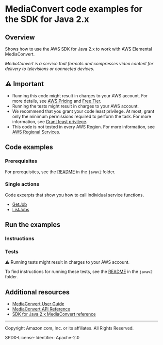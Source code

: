 # MediaConvert code examples for the SDK for Java 2.x

## Overview

Shows how to use the AWS SDK for Java 2.x to work with AWS Elemental MediaConvert.

<!--custom.overview.start-->
<!--custom.overview.end-->

_MediaConvert is a service that formats and compresses video content for delivery to televisions or connected devices._

## ⚠ Important

* Running this code might result in charges to your AWS account. For more details, see [AWS Pricing](https://aws.amazon.com/pricing/) and [Free Tier](https://aws.amazon.com/free/).
* Running the tests might result in charges to your AWS account.
* We recommend that you grant your code least privilege. At most, grant only the minimum permissions required to perform the task. For more information, see [Grant least privilege](https://docs.aws.amazon.com/IAM/latest/UserGuide/best-practices.html#grant-least-privilege).
* This code is not tested in every AWS Region. For more information, see [AWS Regional Services](https://aws.amazon.com/about-aws/global-infrastructure/regional-product-services).

<!--custom.important.start-->
<!--custom.important.end-->

## Code examples

### Prerequisites

For prerequisites, see the [README](../../README.md#Prerequisites) in the `javav2` folder.


<!--custom.prerequisites.start-->
<!--custom.prerequisites.end-->

### Single actions

Code excerpts that show you how to call individual service functions.

- [GetJob](src/main/java/com/example/mediaconvert/GetJob.java#L6)
- [ListJobs](src/main/java/com/example/mediaconvert/ListJobs.java#L6)


<!--custom.examples.start-->
<!--custom.examples.end-->

## Run the examples

### Instructions


<!--custom.instructions.start-->
<!--custom.instructions.end-->



### Tests

⚠ Running tests might result in charges to your AWS account.


To find instructions for running these tests, see the [README](../../README.md#Tests)
in the `javav2` folder.



<!--custom.tests.start-->
<!--custom.tests.end-->

## Additional resources

- [MediaConvert User Guide](https://docs.aws.amazon.com/mediaconvert/latest/ug/what-is.html)
- [MediaConvert API Reference](https://docs.aws.amazon.com/mediaconvert/latest/apireference/custom-endpoints.html)
- [SDK for Java 2.x MediaConvert reference](https://sdk.amazonaws.com/java/api/latest/software/amazon/awssdk/services/mediaconvert/package-summary.html)

<!--custom.resources.start-->
<!--custom.resources.end-->

---

Copyright Amazon.com, Inc. or its affiliates. All Rights Reserved.

SPDX-License-Identifier: Apache-2.0